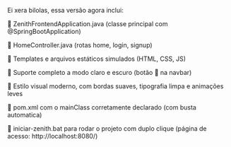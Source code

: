 Ei xera bilolas, essa versão agora inclui:

📱 ZenithFrontendApplication.java (classe principal com @SpringBootApplication)

📱 HomeController.java (rotas home, login, signup)

📱 Templates e arquivos estáticos simulados (HTML, CSS, JS)

📱 Suporte completo a modo claro e escuro (botão 🌙 na navbar)

📱 Estilo visual moderno, com bordas suaves, tipografia limpa e animações leves

📱 pom.xml com o mainClass corretamente declarado (com busta automatica)

📱 iniciar-zenith.bat para rodar o projeto com duplo clique (página de acesso: http://localhost:8080/)